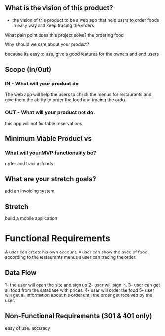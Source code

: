 ## What is the vision of this product?

* the vision of this product to be a web app that help users to order foods in easy way and keep tracing the orders  
  
What pain point does this project solve?
the ordering food 

Why should we care about your product?

because its easy to use, give a good features for the owners and end users

## Scope (In/Out)

### IN - What will your product do

The web app will help the users to check the menus for restaurants and give them the ability to order the food and tracing the order.

### OUT - What will your product not do.

this app will not for table reservations

## Minimum Viable Product vs

### What will your MVP functionality be?

order and tracing foods  

## What are your stretch goals?

add an invoicing system

## Stretch

build a mobile application  

# Functional Requirements

 A user can create his own account.
 A user can show the price of food according to the restaurants menus 
 a user can tracing the order. 
 
## Data Flow

1- the user will open the site and sign up 
2- user will sign in.
3- user can get all food from the database with prices.
4- user will order the food 
5- user will get all information about his order until the order get received by the user.

## Non-Functional Requirements (301 & 401 only)
easy of use.
accuracy